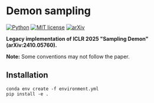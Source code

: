# Demon sampling
[![Python](https://img.shields.io/badge/python-3.9-blue.svg)](https://www.python.org/downloads/release/python-3918/)
[![MIT license](https://img.shields.io/badge/license-Apache%202.0-blue?style=flat-square)](https://www.apache.org/licenses/LICENSE-2.0)
[![arXiv](https://img.shields.io/badge/arXiv-2310.05760-red)](https://arxiv.org/abs/2410.05760) 

**Legacy implementation of ICLR 2025 "Sampling Demon" (arXiv:2410.05760).**

**Note:** Some conventions may not follow the paper.

## Installation
```
conda env create -f environment.yml
pip install -e .
```
